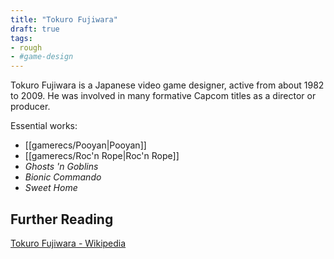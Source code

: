 ```yaml
---
title: "Tokuro Fujiwara"
draft: true
tags:
- rough
- #game-design 
---
```


Tokuro Fujiwara is a Japanese video game designer, active from about 1982 to 2009. He was involved in many formative Capcom titles as a director or producer.

Essential works:
- [[gamerecs/Pooyan|Pooyan]]
- [[gamerecs/Roc'n Rope|Roc'n Rope]]
- *Ghosts 'n Goblins*
- *Bionic Commando*
- *Sweet Home*


## Further Reading

[Tokuro Fujiwara - Wikipedia](https://en.wikipedia.org/wiki/Tokuro_Fujiwara)